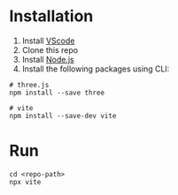 # Installation
1. Install [VScode](https://code.visualstudio.com/download)
1. Clone this repo
1. Install [Node.js](https://nodejs.org/en)
1. Install the following packages using CLI:
```
# three.js
npm install --save three

# vite
npm install --save-dev vite
```


# Run
```
cd <repo-path>
npx vite
```